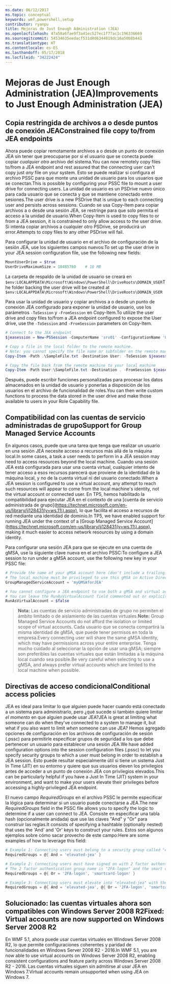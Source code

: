 ```yaml
---
ms.date: 06/12/2017
ms.topic: conceptual
keywords: wmf,powershell,setup
contributor: ryanpu
title: Mejoras de Just Enough Administration (JEA)
ms.openlocfilehash: 47a58a6fae9f3a41ec527ec1f77ac1c196336669
ms.sourcegitcommit: 54534635eedacf531d8d6344019dc16a50b8b441
ms.translationtype: HT
ms.contentlocale: es-ES
ms.lasthandoff: 05/17/2018
ms.locfileid: "34222424"
---
```

# <a name="improvements-to-just-enough-administration-jea"></a><span data-ttu-id="1c508-103">Mejoras de Just Enough Administration (JEA)</span><span class="sxs-lookup"><span data-stu-id="1c508-103">Improvements to Just Enough Administration (JEA)</span></span>

## <a name="constrained-file-copy-tofrom-jea-endpoints"></a><span data-ttu-id="1c508-104">Copia restringida de archivos a o desde puntos de conexión JEA</span><span class="sxs-lookup"><span data-stu-id="1c508-104">Constrained file copy to/from JEA endpoints</span></span>

<span data-ttu-id="1c508-105">Ahora puede copiar remotamente archivos a o desde un punto de conexión JEA sin tener que preocuparse por si el usuario que se conecta puede copiar *cualquier otro* archivo del sistema.</span><span class="sxs-lookup"><span data-stu-id="1c508-105">You can now remotely copy files to/from a JEA endpoint and rest assured that the connecting user can't copy just *any* file on your system.</span></span>
<span data-ttu-id="1c508-106">Esto se puede realizar si configura el archivo PSSC para que monte una unidad de usuario para los usuarios que se conectan.</span><span class="sxs-lookup"><span data-stu-id="1c508-106">This is possible by configuring your PSSC file to mount a user drive for connecting users.</span></span>
<span data-ttu-id="1c508-107">La unidad de usuario es un PSDrive nuevo único para cada usuario que se conecta y que se mantiene conectado entre sesiones.</span><span class="sxs-lookup"><span data-stu-id="1c508-107">The user drive is a new PSDrive that is unique to each connecting user and persists across sessions.</span></span>
<span data-ttu-id="1c508-108">Cuando se usa Copy-Item para copiar archivos a o desde una sesión JEA, se restringe para que solo permita el acceso a la unidad de usuario.</span><span class="sxs-lookup"><span data-stu-id="1c508-108">When Copy-Item is used to copy files to or from a JEA session, it is constrained to only allow access to the user drive.</span></span>
<span data-ttu-id="1c508-109">Si intenta copiar archivos a cualquier otro PSDrive, se producirá un error.</span><span class="sxs-lookup"><span data-stu-id="1c508-109">Attempts to copy files to any other PSDrive will fail.</span></span>

<span data-ttu-id="1c508-110">Para configurar la unidad de usuario en el archivo de configuración de la sesión JEA, use los siguientes campos nuevos:</span><span class="sxs-lookup"><span data-stu-id="1c508-110">To set up the user drive in your JEA session configuration file, use the following new fields:</span></span>

```powershell
MountUserDrive = $true
UserDriveMaximumSize = 10485760    # 10 MB
```

<span data-ttu-id="1c508-111">La carpeta de respaldo de la unidad de usuario se creará en `$env:LOCALAPPDATA\Microsoft\Windows\PowerShell\DriveRoots\DOMAIN_USER`</span><span class="sxs-lookup"><span data-stu-id="1c508-111">The folder backing the user drive will be created at `$env:LOCALAPPDATA\Microsoft\Windows\PowerShell\DriveRoots\DOMAIN_USER`</span></span>

<span data-ttu-id="1c508-112">Para usar la unidad de usuario y copiar archivos a o desde un punto de conexión JEA configurado para exponer la unidad de usuario, use los parámetros `-ToSession` y `-FromSession` en Copy-Item.</span><span class="sxs-lookup"><span data-stu-id="1c508-112">To utilize the user drive and copy files to/from a JEA endpoint configured to expose the User drive, use the `-ToSession` and `-FromSession` parameters on Copy-Item.</span></span>

```powershell
# Connect to the JEA endpoint
$jeasession = New-PSSession -ComputerName 'srv01' -ConfigurationName 'UserDemo'

# Copy a file in the local folder to the remote machine.
# Note: you cannot specify the file name or subfolder on the remote machine. You must exactly type "User:"
Copy-Item -Path .\SampleFile.txt -Destination User: -ToSession $jeasession

# Copy the file back from the remote machine to your local machine
Copy-Item -Path User:\SampleFile.txt -Destination . -FromSession $jeasession
```

<span data-ttu-id="1c508-113">Después, puede escribir funciones personalizadas para procesar los datos almacenados en la unidad de usuario y ponerlas a disposición de los usuarios en el archivo de funcionalidad de roles.</span><span class="sxs-lookup"><span data-stu-id="1c508-113">You can then write custom functions to process the data stored in the user drive and make those available to users in your Role Capability file.</span></span>

## <a name="support-for-group-managed-service-accounts"></a><span data-ttu-id="1c508-114">Compatibilidad con las cuentas de servicio administradas de grupo</span><span class="sxs-lookup"><span data-stu-id="1c508-114">Support for Group Managed Service Accounts</span></span>

<span data-ttu-id="1c508-115">En algunos casos, puede que una tarea que tenga que realizar un usuario en una sesión JEA necesite acceso a recursos más allá de la máquina local.</span><span class="sxs-lookup"><span data-stu-id="1c508-115">In some cases, a task a user needs to perform in a JEA session may need to access resources beyond the local machine.</span></span>
<span data-ttu-id="1c508-116">Cuando una sesión JEA está configurada para usar una cuenta virtual, cualquier intento de tener acceso a esos recursos parecerá que proviene de la identidad de la máquina local, y no de la cuenta virtual ni del usuario conectado.</span><span class="sxs-lookup"><span data-stu-id="1c508-116">When a JEA session is configured to use a virtual account, any attempt to reach such resources will appear to come from the local machine's identity, not the virtual account or connected user.</span></span>
<span data-ttu-id="1c508-117">En TP5, hemos habilitado la compatibilidad para ejecutar JEA en el contexto de una [cuenta de servicio administrada de grupo](https://technet.microsoft.com/en-us/library/jj128431(v=ws.11\).aspx), lo que facilita el acceso a recursos de red mediante una identidad de dominio.</span><span class="sxs-lookup"><span data-stu-id="1c508-117">In TP5, we have enabled support for running JEA under the context of a [Group Managed Service Account](https://technet.microsoft.com/en-us/library/jj128431(v=ws.11\).aspx), making it much easier to access network resources by using a domain identity.</span></span>

<span data-ttu-id="1c508-118">Para configurar una sesión JEA para que se ejecute en una cuenta de gMSA, use la siguiente clave nueva en el archivo PSSC:</span><span class="sxs-lookup"><span data-stu-id="1c508-118">To configure a JEA session to run under a gMSA account, use the following new key in your PSSC file:</span></span>

```powershell
# Provide the name of your gMSA account here (don't include a trailing $)
# The local machine must be privileged to use this gMSA in Active Directory
GroupManagedServiceAccount = 'myGMSAforJEA'

# You cannot configure a JEA endpoint to use both a gMSA and virtual account
# You can leave the RunAsVirtualAccount field commented out or explicitly set it to false
RunAsVirtualAccount = $false
```

> <span data-ttu-id="1c508-119">**Nota:** Las cuentas de servicio administradas de grupo no permiten el ámbito limitado o de aislamiento de las cuentas virtuales.</span><span class="sxs-lookup"><span data-stu-id="1c508-119">**Note:** Group Managed Service Accounts do not afford the isolation or limited scope of virtual accounts.</span></span>
> <span data-ttu-id="1c508-120">Cada usuario que se conecta compartirá la misma identidad de gMSA, que puede tener permisos en toda la empresa.</span><span class="sxs-lookup"><span data-stu-id="1c508-120">Every connecting user will share the same gMSA identity, which may have permissions across your entire enterprise.</span></span>
> <span data-ttu-id="1c508-121">Tenga mucho cuidado al seleccionar la opción de usar una gMSA; siempre son preferibles las cuentas virtuales que están limitadas a la máquina local cuando sea posible.</span><span class="sxs-lookup"><span data-stu-id="1c508-121">Be very careful when selecting to use a gMSA, and always prefer virtual accounts which are limited to the local machine when possible.</span></span>

## <a name="conditional-access-policies"></a><span data-ttu-id="1c508-122">Directivas de acceso condicional</span><span class="sxs-lookup"><span data-stu-id="1c508-122">Conditional access policies</span></span>

<span data-ttu-id="1c508-123">JEA es ideal para limitar lo que alguien puede hacer cuando está conectado a un sistema para administrarlo, pero ¿qué sucede si también quiere limitar *el momento* en que alguien puede usar JEA?</span><span class="sxs-lookup"><span data-stu-id="1c508-123">JEA is great at limiting what someone can do when they've connected to a system to manage it, but what if you also want to limit *when* someone can use JEA?</span></span>
<span data-ttu-id="1c508-124">Hemos agregado opciones de configuración en los archivos de configuración de sesión (.pssc) para permitirle especificar grupos de seguridad a los que debe pertenecer un usuario para establecer una sesión JEA.</span><span class="sxs-lookup"><span data-stu-id="1c508-124">We have added configuration options into the session configuration files (.pssc) to let you specify security groups to which a user must belong in order to establish a JEA session.</span></span>
<span data-ttu-id="1c508-125">Esto puede resultar especialmente útil si tiene un sistema Just In Time (JIT) en su entorno y quiere que sus usuarios eleven los privilegios antes de acceder a un punto de conexión JEA con privilegios elevados.</span><span class="sxs-lookup"><span data-stu-id="1c508-125">This can be particularly helpful if you have a Just In Time (JIT) system in your environment, and want to make your users elevate their privileges before accessing a highly-privileged JEA endpoint.</span></span>

<span data-ttu-id="1c508-126">El nuevo campo *RequiredGroups* en el archivo PSSC le permite especificar la lógica para determinar si un usuario puede conectarse a JEA.</span><span class="sxs-lookup"><span data-stu-id="1c508-126">The new *RequiredGroups* field in the PSSC file allows you to specify the logic to determine if a user can connect to JEA.</span></span>
<span data-ttu-id="1c508-127">Consiste en especificar una tabla hash (opcionalmente anidada) que use las claves "And" y "Or" para construir las reglas.</span><span class="sxs-lookup"><span data-stu-id="1c508-127">It consists of specifying a hashtable (optionally nested) that uses the 'And' and 'Or' keys to construct your rules.</span></span>
<span data-ttu-id="1c508-128">Estos son algunos ejemplos sobre cómo sacar provecho de este campo:</span><span class="sxs-lookup"><span data-stu-id="1c508-128">Here are some examples of how to leverage this field:</span></span>

```powershell
# Example 1: Connecting users must belong to a security group called "elevated-jea"
RequiredGroups = @{ And = 'elevated-jea' }

# Example 2: Connecting users must have signed on with 2 factor authentication or a smart card
# The 2 factor authentication group name is "2FA-logon" and the smart card group name is "smartcard-logon"
RequiredGroups = @{ Or = '2FA-logon', 'smartcard-logon' }

# Example 3: Connecting users must elevate into "elevated-jea" with their JIT system and have logged on with 2FA or a smart card
RequiredGroups = @{ And = 'elevated-jea', @{ Or = '2FA-logon', 'smartcard-logon' }}
```

## <a name="fixed-virtual-accounts-are-now-supported-on-windows-server-2008-r2"></a><span data-ttu-id="1c508-129">Solucionado: las cuentas virtuales ahora son compatibles con Windows Server 2008 R2</span><span class="sxs-lookup"><span data-stu-id="1c508-129">Fixed: Virtual accounts are now supported on Windows Server 2008 R2</span></span>
<span data-ttu-id="1c508-130">En WMF 5.1, ahora puede usar cuentas virtuales en Windows Server 2008 R2, lo que permite configuraciones coherentes y paridad de funcionalidades en Windows Server 2008 R2 - 2016.</span><span class="sxs-lookup"><span data-stu-id="1c508-130">In WMF 5.1, you are now able to use virtual accounts on Windows Server 2008 R2, enabling consistent configurations and feature parity across Windows Server 2008 R2 - 2016.</span></span>
<span data-ttu-id="1c508-131">Las cuentas virtuales siguen sin admitirse al usar JEA en Windows 7.</span><span class="sxs-lookup"><span data-stu-id="1c508-131">Virtual accounts remain unsupported when using JEA on Windows 7.</span></span>
